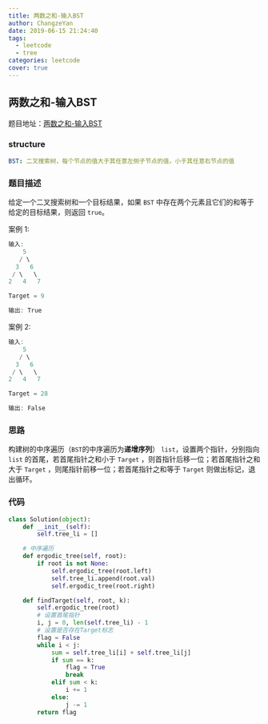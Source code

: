 ```yaml
---
title: 两数之和-输入BST
author: ChangzeYan
date: 2019-06-15 21:24:40
tags:
  - leetcode
  - tree
categories: leetcode
cover: true
---
```


## 两数之和-输入BST
题目地址：[两数之和-输入BST](https://leetcode-cn.com/problems/two-sum-iv-input-is-a-bst/)

### structure
```yaml
BST: 二叉搜索树，每个节点的值大于其任意左侧子节点的值，小于其任意右节点的值
```


### 题目描述
给定一个二叉搜索树和一个目标结果，如果 `BST` 中存在两个元素且它们的和等于给定的目标结果，则返回 `true`。

案例 1:
```c
输入:
    5
   / \
  3   6
 / \   \
2   4   7

Target = 9

输出: True
```

案例 2:
```c
输入:
    5
   / \
  3   6
 / \   \
2   4   7

Target = 28

输出: False
```

### 思路
构建树的中序遍历（`BST`的中序遍历为**递增序列**） `list`，设置两个指针，分别指向 `list` 的首尾，若首尾指针之和小于 `Target` ，则首指针后移一位；若首尾指针之和大于 `Target` ，则尾指针前移一位；若首尾指针之和等于 `Target` 则做出标记，退出循环。

### 代码
```python
class Solution(object):
    def __init__(self):
        self.tree_li = []

    # 中序遍历
    def ergodic_tree(self, root):
        if root is not None:
            self.ergodic_tree(root.left)
            self.tree_li.append(root.val)
            self.ergodic_tree(root.right)

    def findTarget(self, root, k):
        self.ergodic_tree(root)
        # 设置首尾指针
        i, j = 0, len(self.tree_li) - 1
        # 设置是否存在Target标志
        flag = False
        while i < j:
            sum = self.tree_li[i] + self.tree_li[j]
            if sum == k:
                flag = True
                break
            elif sum < k:
                i += 1
            else:
                j -= 1
        return flag
```
